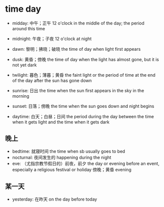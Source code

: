 # time day

- midday: 中午；正午 12 o'clock in the middle of the day; the period around this time
- midnight: 午夜；子夜 12 o'clock at night

- dawn: 黎明；拂晓；破晓 the time of day when light first appears
- dusk: 黄昏；傍晚 the time of day when the light has almost gone, but it is not yet dark

- twilight: 暮色；薄暮；黄昏 the faint light or the period of time at the end of the day after the sun has gone down

- sunrise: 日出 the time when the sun first appears in the sky in the morning
- sunset: 日落；傍晚 the time when the sun goes down and night begins

- daytime: 白天；白昼；日间 the period during the day between the time when it gets light and the time when it gets dark

##  晚上

- bedtime: 就寝时间 the time when sb usually goes to bed
- nocturnal: 夜间发生的 happening during the night
- eve: （尤指宗教节假日的）前夜，前夕 the day or evening before an event, especially a religious festival or holiday 傍晚；黄昏 evening

## 某一天

- yesterday: 在昨天 on the day before today
